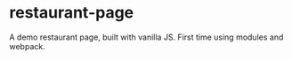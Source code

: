 # restaurant-page
A demo restaurant page, built with vanilla JS. First time using modules and webpack.